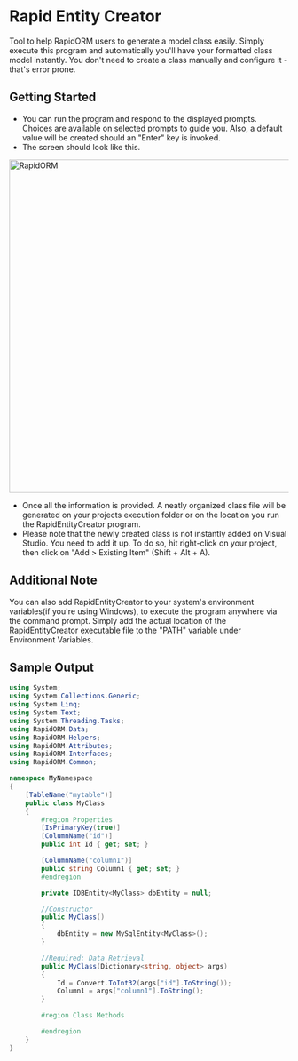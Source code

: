 # Rapid Entity Creator

Tool to help RapidORM users to generate a model class easily.
Simply execute this program and automatically you'll have your formatted class model instantly. You don't need to create a class manually and configure it - that's error prone.

## Getting Started

- You can run the program and respond to the displayed prompts. Choices are available on selected prompts to guide you. Also, a default value will be created should an "Enter" key is invoked.
- The screen should look like this.

<img src="http://deepmirage.com/git/rapidentitycreator.png" alt="RapidORM" width="600px"/>

- Once all the information is provided. A neatly organized class file will be generated on your projects execution folder or on the location you run the RapidEntityCreator program.
- Please note that the newly created class is not instantly added on Visual Studio. You need to add it up. To do so, hit right-click on your project, then click on "Add > Existing Item" (Shift + Alt + A).

## Additional Note

You can also add RapidEntityCreator to your system's environment variables(if you're using Windows), to execute the program anywhere via the command prompt. Simply add the actual location of the RapidEntityCreator executable file to the "PATH" variable under Environment Variables.

## Sample Output

```c#
using System;
using System.Collections.Generic;
using System.Linq;
using System.Text;
using System.Threading.Tasks;
using RapidORM.Data;
using RapidORM.Helpers;
using RapidORM.Attributes;
using RapidORM.Interfaces;
using RapidORM.Common;

namespace MyNamespace
{
	[TableName("mytable")]
	public class MyClass
	{
		#region Properties
		[IsPrimaryKey(true)]
		[ColumnName("id")]
		public int Id { get; set; }

		[ColumnName("column1")]
		public string Column1 { get; set; }
		#endregion

		private IDBEntity<MyClass> dbEntity = null;

		//Constructor
		public MyClass()
		{
			dbEntity = new MySqlEntity<MyClass>();
		}

		//Required: Data Retrieval
		public MyClass(Dictionary<string, object> args)
		{
			Id = Convert.ToInt32(args["id"].ToString());
			Column1 = args["column1"].ToString();
		}

		#region Class Methods

		#endregion
	}
}
```
